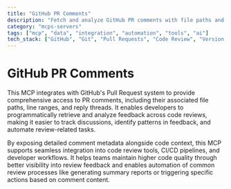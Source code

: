 ```yaml
---
title: "GitHub PR Comments"
description: "Fetch and analyze GitHub PR comments with file paths and line ranges for streamlined code review workflows."
category: "mcps-servers"
tags: ["mcp", "data", "integration", "automation", "tools", "ai"]
tech_stack: ["GitHub", "Git", "Pull Requests", "Code Review", "Version Control"]
---
```


# GitHub PR Comments

This MCP integrates with GitHub's Pull Request system to provide comprehensive access to PR comments, including their associated file paths, line ranges, and reply threads. It enables developers to programmatically retrieve and analyze feedback across code reviews, making it easier to track discussions, identify patterns in feedback, and automate review-related tasks.

By exposing detailed comment metadata alongside code context, this MCP supports seamless integration into code review tools, CI/CD pipelines, and developer workflows. It helps teams maintain higher code quality through better visibility into review feedback and enables automation of common review processes like generating summary reports or triggering specific actions based on comment content.
